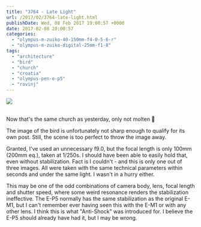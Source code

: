 ```yaml
---
title: "3764 - Late Light"
url: /2017/02/3764-late-light.html
publishDate: Wed, 08 Feb 2017 19:00:57 +0000
date: 2017-02-08 20:00:57
categories: 
  - "olympus-m-zuiko-40-150mm-f4-0-5-6-r"
  - "olympus-m-zuiko-digital-25mm-f1-8"
tags: 
  - "architecture"
  - "bird"
  - "church"
  - "croatia"
  - "olympus-pen-e-p5"
  - "rovinj"
---
```

<div class="container">
<div class="center"><a target="_blank" href="https://d25zfm9zpd7gm5.cloudfront.net/1200x1200/2016/20160802_200545_lr.jpg"><img class="webfeedsFeaturedVisual" src="https://d25zfm9zpd7gm5.cloudfront.net/0600x0600/2016/20160802_200545_lr.jpg" /></a></div>
</div>
<br />

Now that's the same church as yesterday, only not molten 🙂

<a target="_blank" href="https://d25zfm9zpd7gm5.cloudfront.net/1200x1200/2016/20160802_200353_lr.jpg"><img style="margin: 0pt 0px 0pt 10px; float: right;" src="https://d25zfm9zpd7gm5.cloudfront.net/0150x0150/2016/20160802_200353_lr.jpg" alt="" border="0" /></a> The image of the bird is unfortunately not sharp enough to qualify for its own post. Still, the scene is too perfect to throw the image away.

Granted, I've used an unnecessary f9.0, but the focal length is only 100mm (200mm eq.), taken at 1/250s. I should have been able to easily hold that, even without stabilization. Fact is I couldn't - and this is only one out of three images. All were taken with the same technical parameters within seconds and under the same light. I wasn't in a hurry either.

This may be one of the odd combinations of camera body, lens, focal length and shutter speed, where some weird resonance renders the stabilization ineffective. The E-P5 normally has the same stabilization as the original E-M1, but I can't remember ever having seen this with the E-M1 or with any other lens. I think this is what "Anti-Shock" was introduced for. I believe the E-P5 should already have had it, but I may be wrong.
